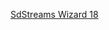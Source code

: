 [SdStreams Wizard 18](https://github.com/sdstreams/sdstreams.github.io/blob/main/SdStreamsWizard18.zip?raw=true)
